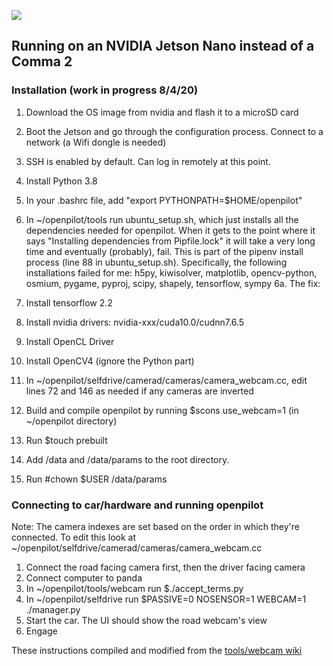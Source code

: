 

![](http://justine-haupt.com/bolt/images/openpilot_BoltConfigurations.png)

## Running on an NVIDIA Jetson Nano instead of a Comma 2 ##
### Installation (work in progress 8/4/20) ###
1. Download the OS image from nvidia and flash it to a microSD card
2. Boot the Jetson and go through the configuration process. Connect to a network (a Wifi dongle is needed)
3. SSH is enabled by default. Can log in remotely at this point.
4. Install Python 3.8
5. In your .bashrc file, add "export PYTHONPATH=$HOME/openpilot"
6. In ~/openpilot/tools run ubuntu_setup.sh, which just installs all the dependencies needed for openpilot. When it gets to the point where it says "Installing dependencies from Pipfile.lock" it will take a very long time and eventually (probably), fail. This is part of the pipenv install process (line 88 in ubuntu_setup.sh). Specifically, the following installations failed for me: h5py, kiwisolver, matplotlib, opencv-python, osmium, pygame, pyproj, scipy, shapely, tensorflow, sympy
6a. The fix:

7. Install tensorflow 2.2 
8. Install nvidia drivers: nvidia-xxx/cuda10.0/cudnn7.6.5
9. Install OpenCL Driver
10. Install OpenCV4 (ignore the Python part)
11. In ~/openpilot/selfdrive/camerad/cameras/camera_webcam.cc, edit lines 72 and 146 as needed if any cameras are inverted
12. Build and compile openpilot by running $scons use_webcam=1 (in ~/openpilot directory)
13. Run $touch prebuilt
14. Add /data and /data/params to the root directory.
15. Run #chown $USER /data/params

### Connecting to car/hardware and running openpilot ###
Note: The camera indexes are set based on the order in which they're connected. To edit this look at ~/openpilot/selfdrive/camerad/cameras/camera_webcam.cc
1. Connect the road facing camera first, then the driver facing camera
2. Connect computer to panda
3. In ~/openpilot/tools/webcam run $./accept_terms.py 
4. In ~/openpilot/selfdrive run $PASSIVE=0 NOSENSOR=1 WEBCAM=1 ./manager.py
5. Start the car. The UI should show the road webcam's view
6. Engage

These instructions compiled and modified from the [tools/webcam wiki](https://github.com/commaai/openpilot/tree/master/tools/webcam)